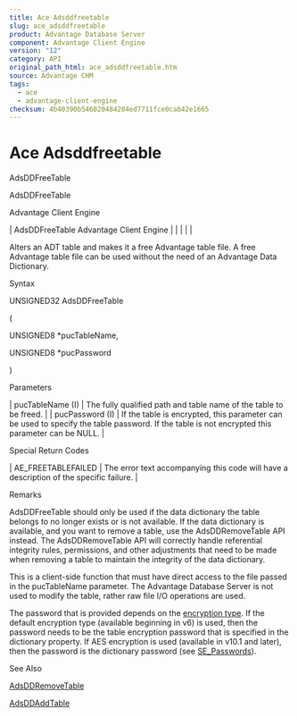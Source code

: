 ```yaml
---
title: Ace Adsddfreetable
slug: ace_adsddfreetable
product: Advantage Database Server
component: Advantage Client Engine
version: "12"
category: API
original_path_html: ace_adsddfreetable.htm
source: Advantage CHM
tags:
  - ace
  - advantage-client-engine
checksum: 4b40390b546020484204ed7711fce0cab42e1665
---
```


# Ace Adsddfreetable

AdsDDFreeTable

AdsDDFreeTable

Advantage Client Engine

| AdsDDFreeTable  Advantage Client Engine |  |  |  |  |

Alters an ADT table and makes it a free Advantage table file. A free Advantage table file can be used without the need of an Advantage Data Dictionary.

Syntax

UNSIGNED32 AdsDDFreeTable

(

UNSIGNED8 \*pucTableName,

UNSIGNED8 \*pucPassword

)

Parameters

| pucTableName (I) | The fully qualified path and table name of the table to be freed. |
| pucPassword (I) | If the table is encrypted, this parameter can be used to specify the table password. If the table is not encrypted this parameter can be NULL. |

Special Return Codes

| AE\_FREETABLEFAILED | The error text accompanying this code will have a description of the specific failure. |

Remarks

AdsDDFreeTable should only be used if the data dictionary the table belongs to no longer exists or is not available. If the data dictionary is available, and you want to remove a table, use the AdsDDRemoveTable API instead. The AdsDDRemoveTable API will correctly handle referential integrity rules, permissions, and other adjustments that need to be made when removing a table to maintain the integrity of the data dictionary.

This is a client-side function that must have direct access to the file passed in the pucTableName parameter. The Advantage Database Server is not used to modify the table, rather raw file I/O operations are used.

The password that is provided depends on the [encryption type](master_encryption.md). If the default encryption type (available beginning in v6) is used, then the password needs to be the table encryption password that is specified in the dictionary property. If AES encryption is used (available in v10.1 and later), then the password is the dictionary password (see [SE\_Passwords](master_se_passwords.md)).

See Also

[AdsDDRemoveTable](ace_adsddremovetable.md)

[AdsDDAddTable](ace_adsddaddtable.md)
